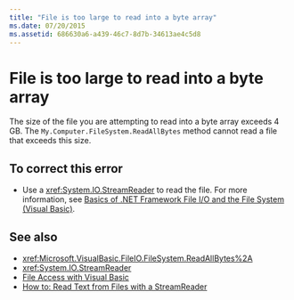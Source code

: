```yaml
---
title: "File is too large to read into a byte array"
ms.date: 07/20/2015
ms.assetid: 686630a6-a439-46c7-8d7b-34613ae4c5d8
---
```

# File is too large to read into a byte array
The size of the file you are attempting to read into a byte array exceeds 4 GB. The `My.Computer.FileSystem.ReadAllBytes` method cannot read a file that exceeds this size.  
  
## To correct this error  
  
- Use a <xref:System.IO.StreamReader> to read the file. For more information, see [Basics of .NET Framework File I/O and the File System (Visual Basic)](../../../visual-basic/developing-apps/programming/drives-directories-files/basics-of-net-framework-file-io-and-the-file-system.md).  
  
## See also

- <xref:Microsoft.VisualBasic.FileIO.FileSystem.ReadAllBytes%2A>
- <xref:System.IO.StreamReader>
- [File Access with Visual Basic](../../../visual-basic/developing-apps/programming/drives-directories-files/file-access.md)
- [How to: Read Text from Files with a StreamReader](../../../visual-basic/developing-apps/programming/drives-directories-files/how-to-read-text-from-files-with-a-streamreader.md)
